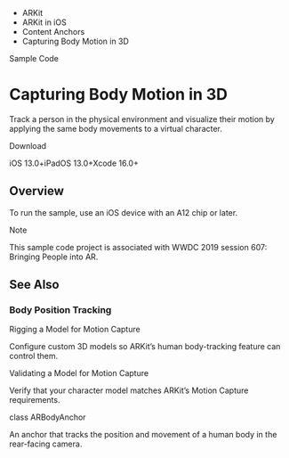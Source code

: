 

- ARKit
- ARKit in iOS
- Content Anchors
-  Capturing Body Motion in 3D 

Sample Code

# Capturing Body Motion in 3D

Track a person in the physical environment and visualize their motion by applying the same body movements to a virtual character.

Download

iOS 13.0+iPadOS 13.0+Xcode 16.0+

## Overview

To run the sample, use an iOS device with an A12 chip or later.

Note

This sample code project is associated with WWDC 2019 session 607: Bringing People into AR.

## See Also

### Body Position Tracking

Rigging a Model for Motion Capture

Configure custom 3D models so ARKit’s human body-tracking feature can control them.

Validating a Model for Motion Capture

Verify that your character model matches ARKit’s Motion Capture requirements.

class ARBodyAnchor

An anchor that tracks the position and movement of a human body in the rear-facing camera.

